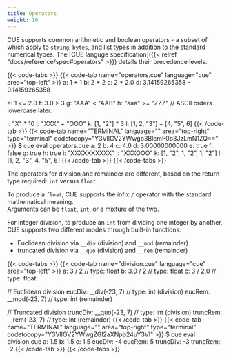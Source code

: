 ```yaml
---
title: Operators
weight: 10
---
```


CUE supports common arithmetic and boolean operators - a subset of which apply
to `string`, `bytes`, and list types in addition to the standard numerical
types.
The [CUE languge specification]({{< relref "docs/reference/spec#operators" >}})
details their precedence levels.

{{< code-tabs >}}
{{< code-tab name="operators.cue" language="cue" area="top-left" >}}
a: 1 + 1
b: 2 * 2
c: 2 * 2.0
d: 3.14159265358 - 0.14159265358

e: 1 <= 2.0
f: 3.0 > 3
g: "AAA" < "AAB"
h: "aaa" >= "ZZZ" // ASCII orders lowercase later.

i: "X" * 10
j: "XXX" + "OOO"
k: [1, "2"] * 3
l: [1, 2, "3"] + [4, "5", 6]
{{< /code-tab >}}
{{< code-tab name="TERMINAL" language="" area="top-right" type="terminal" codetocopy="Y3VlIGV2YWwgb3BlcmF0b3JzLmN1ZQ==" >}}
$ cue eval operators.cue
a: 2
b: 4
c: 4.0
d: 3.00000000000
e: true
f: false
g: true
h: true
i: "XXXXXXXXXX"
j: "XXXOOO"
k: [1, "2", 1, "2", 1, "2"]
l: [1, 2, "3", 4, "5", 6]
{{< /code-tab >}}
{{< /code-tabs >}}

The operators for division and remainder are different, based on the return
type required: `int` versus `float`.

To produce a `float`, CUE supports the infix `/` operator with the standard
mathematical meaning.\
Arguments can be `float`, `int`, or a mixture of the two.

For integer division, to produce an `int` from dividing one integer by another,
CUE supports two different modes through built-in functions:

- Euclidean division via `__div` (division) and `__mod` (remainder)
- truncated division via `__quo` (division) and `__rem` (remainder)

{{< code-tabs >}}
{{< code-tab name="division.cue" language="cue" area="top-left" >}}
a: 3 / 2   // type: float
b: 3.0 / 2 // type: float
c: 3 / 2.0 // type: float

// Euclidean division
eucDiv: __div(-23, 7) // type: int (division)
eucRem: __mod(-23, 7) // type: int (remainder)

// Truncated division
truncDiv: __quo(-23, 7) // type: int (division)
truncRem: __rem(-23, 7) // type: int (remainder)
{{< /code-tab >}}
{{< code-tab name="TERMINAL" language="" area="top-right" type="terminal" codetocopy="Y3VlIGV2YWwgZGl2aXNpb24uY3Vl" >}}
$ cue eval division.cue
a:        1.5
b:        1.5
c:        1.5
eucDiv:   -4
eucRem:   5
truncDiv: -3
truncRem: -2
{{< /code-tab >}}
{{< /code-tabs >}}
